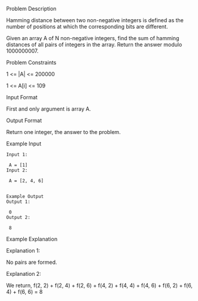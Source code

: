 Problem Description

Hamming distance between two non-negative integers is defined as the number of positions at which the corresponding bits are different.

Given an array A of N non-negative integers, find the sum of hamming distances of all pairs of integers in the array. Return the answer modulo 1000000007.



Problem Constraints

1 <= |A| <= 200000

1 <= A[i] <= 109



Input Format

First and only argument is array A.



Output Format

Return one integer, the answer to the problem.



Example Input
```
Input 1:

 A = [1]
Input 2:

 A = [2, 4, 6]


Example Output
Output 1:

 0
Output 2:

 8

```
Example Explanation

Explanation 1:

 No pairs are formed.
 
Explanation 2:

 We return, f(2, 2) + f(2, 4) + f(2, 6) + f(4, 2) + f(4, 4) + f(4, 6) + f(6, 2) + f(6, 4) + f(6, 6) = 8
